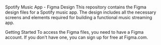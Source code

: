 Spotify Music App - Figma Design
This repository contains the Figma design files for a Spotify music app. The design includes all the necessary screens and elements required for building a functional music streaming app.

Getting Started
To access the Figma files, you need to have a Figma account. If you don't have one, you can sign up for free at Figma.com.
